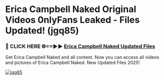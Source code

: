 # Erica Campbell Naked Original Videos 0nlyFans Leaked - Files Updated! (jgq85)

<h3>🔴 CLICK HERE 🌐==►► <a href="https://tinyurl.com/yckcrads" rel="nofollow">Erica Campbell Naked Updated Files</a></h3>

Get Erica Campbell Naked and all content. Now you can access all videos and pictures of Erica Campbell Naked. New Updated Files 2025!

[![jgq85](https://i.imgur.com/hpKpOFt.gif)](https://tinyurl.com/yckcrads)
